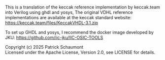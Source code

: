 This is a translation of the keccak reference implementation by keccak.team into Verilog using ghdl and yosys, The original VDHL reference implementations are available at the keccak standard website: https://keccak.team/files/KeccakVHDL-3.1.zip

To set up GHDL and yosys, I recommend the docker image developed by JKU: https://github.com/iic-jku/IIC-OSIC-TOOLS

Copyright (c) 2025 Patrick Schaumont  
Licensed under the Apache License, Version 2.0, see LICENSE for details.

